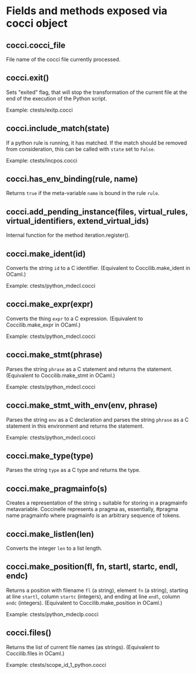 # Fields and methods exposed via cocci object

## cocci.cocci_file

File name of the cocci file currently processed.

## cocci.exit()

Sets "exited" flag, that will stop the transformation of the current
file at the end of the execution of the Python script.

Example: ctests/exitp.cocci

## cocci.include_match(state)

If a python rule is running, it has matched. If the match should be
removed from consideration, this can be called with `state` set to
`False`.

Example: ctests/incpos.cocci

## cocci.has_env_binding(rule, name)

Returns `true` if the meta-variable `name` is bound in the rule
`rule`.

## cocci.add_pending_instance(files, virtual_rules, virtual_identifiers, extend_virtual_ids)

Internal function for the method iteration.register().

## cocci.make_ident(id)

Converts the string `id` to a C identifier.
(Equivalent to Coccilib.make_ident in OCaml.)

Example: ctests/python_mdecl.cocci

## cocci.make_expr(expr)

Converts the thing `expr` to a C expression.
(Equivalent to Coccilib.make_expr in OCaml.)

Example: ctests/python_mdecl.cocci

## cocci.make_stmt(phrase)

Parses the string `phrase` as a C statement and returns the statement.
(Equivalent to Coccilib.make_stmt in OCaml.)

Example: ctests/python_mdecl.cocci

## cocci.make_stmt_with_env(env, phrase)

Parses the string `env` as a C declaration and parses the string `phrase`
as a C statement in this environment and returns the statement.

Example: ctests/python_mdecl.cocci

## cocci.make_type(type)

Parses the string `type` as a C type and returns the type.

## cocci.make_pragmainfo(s)

Creates a representation of the string `s` suitable for storing in a
pragmainfo metavariable.  Coccinelle represents a pragma as, essentially,
\#pragma name pragmainfo where pragmainfo is an arbitrary sequence of tokens.

## cocci.make_listlen(len)

Converts the integer `len` to a list length.

## cocci.make_position(fl, fn, startl, startc, endl, endc)

Returns a position with filename `fl` (a string), element `fn` (a string),
starting at line `startl`, column `startc` (integers), and
ending at line `endl`, column `endc` (integers).
(Equivalent to Coccilib.make_position in OCaml.)

Example: ctests/python_mdeclp.cocci

## cocci.files()

Returns the list of current file names (as strings).
(Equivalent to Coccilib.files in OCaml.)

Example: ctests/scope_id_1_python.cocci
